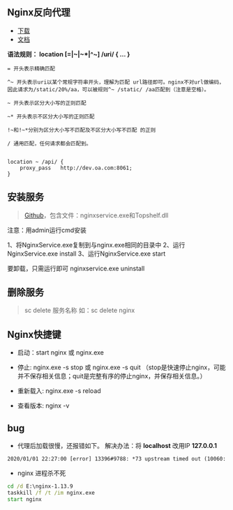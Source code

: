 ## Nginx反向代理

- [下载](http://nginx.org/en/download.html)
- [文档](http://www.nginx.cn/doc/)



**语法规则： location [=|~|~*|^~] /uri/ { … }**
    
    = 开头表示精确匹配
    
    ^~ 开头表示uri以某个常规字符串开头，理解为匹配 url路径即可。nginx不对url做编码，因此请求为/static/20%/aa，可以被规则^~ /static/ /aa匹配到（注意是空格）。
    
    ~ 开头表示区分大小写的正则匹配
    
    ~* 开头表示不区分大小写的正则匹配
    
    !~和!~*分别为区分大小写不匹配及不区分大小写不匹配 的正则
    
    / 通用匹配，任何请求都会匹配到。
    
    
    location ~ /api/ {
        proxy_pass   http://dev.oa.com:8061;
    }



## 安装服务

> [Github](https://github.com/daptiv/NginxService)，包含文件：nginxservice.exe和Topshelf.dll

注意：用admin运行cmd安装

1、将NginxService.exe复制到与nginx.exe相同的目录中
2、运行NginxService.exe install
3、运行NginxService.exe start

要卸载，只需运行即可 nginxservice.exe uninstall


## 删除服务

> sc delete 服务名称
> 如：sc delete nginx


## Nginx快捷键

- 启动：start nginx 或 nginx.exe

- 停止: nginx.exe -s stop 或 nginx.exe -s quit  （stop是快速停止nginx，可能并不保存相关信息；quit是完整有序的停止nginx，并保存相关信息。）

- 重新载入: nginx.exe -s reload

- 查看版本: nginx -v


## bug

- 代理后加载很慢，还报错如下。 解决办法：将 **localhost** 改用IP **127.0.0.1**
``` txt
2020/01/01 22:27:00 [error] 13396#9788: *73 upstream timed out (10060: A connection attempt failed because the connected party did not properly respond after a period of time, or established connection failed because connected host has failed to respond) while connecting to upstream, client: 127.0.0.1, server: www.demo.com, request: "GET /app.js HTTP/1.1", upstream: "http://[::1]:9527/app.js", host: "localhost:8050", referrer: "http://localhost:8050/"
```

- nginx 进程杀不死

``` bat
cd /d E:\nginx-1.13.9
taskkill /f /t /im nginx.exe
start nginx
```
